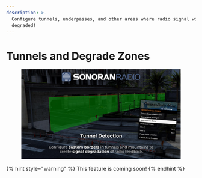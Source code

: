 ```yaml
---
description: >-
  Configure tunnels, underpasses, and other areas where radio signal will be
  degraded!
---
```


# Tunnels and Degrade Zones

<figure><img src="../../../.gitbook/assets/image (43).png" alt=""><figcaption></figcaption></figure>

{% hint style="warning" %}
This feature is coming soon!
{% endhint %}

